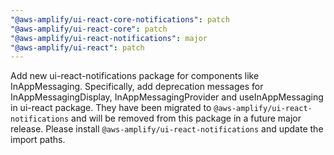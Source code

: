 ```yaml
---
"@aws-amplify/ui-react-core-notifications": patch
"@aws-amplify/ui-react-core": patch
"@aws-amplify/ui-react-notifications": major
"@aws-amplify/ui-react": patch
---
```


Add new ui-react-notifications package for components like InAppMessaging.
Specifically, add deprecation messages for InAppMessagingDisplay, InAppMessagingProvider and useInAppMessaging in ui-react package. They have been migrated to `@aws-amplify/ui-react-notifications` and will be removed from this package in a future major release. Please install `@aws-amplify/ui-react-notifications` and update the import paths.
